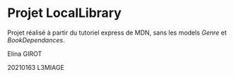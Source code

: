 # Projet LocalLibrary
Projet réalisé à partir du tutoriel express de MDN, sans les models _Genre_ et _BookDependances_.

Elina GIROT 

20210163 L3MIAGE
